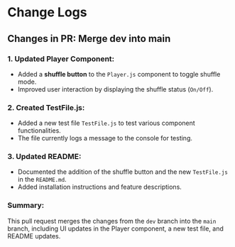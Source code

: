 # Change Logs

## Changes in PR: Merge dev into main

### 1. Updated Player Component:
- Added a **shuffle button** to the `Player.js` component to toggle shuffle mode.
- Improved user interaction by displaying the shuffle status (`On/Off`).

### 2. Created TestFile.js:
- Added a new test file `TestFile.js` to test various component functionalities.
- The file currently logs a message to the console for testing.

### 3. Updated README:
- Documented the addition of the shuffle button and the new `TestFile.js` in the `README.md`.
- Added installation instructions and feature descriptions.

### Summary:
This pull request merges the changes from the `dev` branch into the `main` branch, including UI updates in the Player component, a new test file, and README updates.
